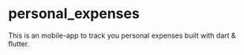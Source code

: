 # personal_expenses

This is an mobile-app to track you personal expenses built with dart & flutter.
